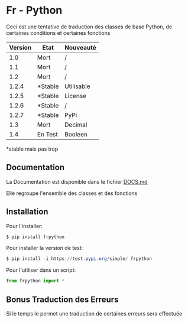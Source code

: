 # Fr - Python

Ceci est une tentative de traduction des classes de base Python, de certaines conditions et certaines fonctions

| Version | Etat       | Nouveauté  |
| ------- | ---------- | ---------- |
| 1.0     | Mort       |  /         |
| 1.1     | Mort       |  /         |
| 1.2     | Mort       |  /         |
| 1.2.4   | *Stable    | Utilisable |
| 1.2.5   | *Stable    | License    |
| 1.2.6   | *Stable    | /          |
| 1.2.7   | *Stable    | PyPi       |
| 1.3     | Mort       | Decimal    |
| 1.4     | En Test    | Booleen    |

*stable mais pas trop

## Documentation

La Documentation est disponible dans le fichier [DOCS.md](/DOCS.md)

Elle regroupe l'ensemble des classes et des fonctions

## Installation

Pour l'installer:

```powershell
$ pip install frpython
```

Pour installer la version de test:

```powershell
$ pip install -i https://test.pypi.org/simple/ frpython
```

Pour l'utiliser dans un script:

```py
from frpython import *
```



## Bonus Traduction des Erreurs

Si le temps le permet une traduction de certaines erreurs sera effectuée
